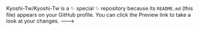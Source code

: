 
Kyoshi-Tw/Kyoshi-Tw is a ✨ special ✨ repository because its `README.md` (this file) appears on your GitHub profile.
You can click the Preview link to take a look at your changes.
--->
